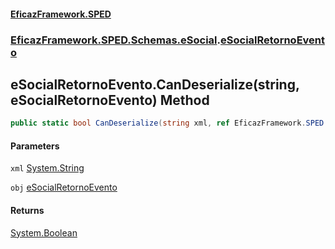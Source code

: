 #### [EficazFramework.SPED](EficazFrameworkSPED.md 'EficazFramework SPED')
### [EficazFramework.SPED.Schemas.eSocial](EficazFramework.SPED.Schemas.eSocial.md 'EficazFramework.SPED.Schemas.eSocial').[eSocialRetornoEvento](EficazFramework.SPED.Schemas.eSocial/eSocialRetornoEvento.md 'EficazFramework.SPED.Schemas.eSocial.eSocialRetornoEvento')

## eSocialRetornoEvento.CanDeserialize(string, eSocialRetornoEvento) Method

```csharp
public static bool CanDeserialize(string xml, ref EficazFramework.SPED.Schemas.eSocial.eSocialRetornoEvento obj);
```
#### Parameters

<a name='EficazFramework.SPED.Schemas.eSocial.eSocialRetornoEvento.CanDeserialize(string,EficazFramework.SPED.Schemas.eSocial.eSocialRetornoEvento).xml'></a>

`xml` [System.String](https://docs.microsoft.com/en-us/dotnet/api/System.String 'System.String')

<a name='EficazFramework.SPED.Schemas.eSocial.eSocialRetornoEvento.CanDeserialize(string,EficazFramework.SPED.Schemas.eSocial.eSocialRetornoEvento).obj'></a>

`obj` [eSocialRetornoEvento](EficazFramework.SPED.Schemas.eSocial/eSocialRetornoEvento.md 'EficazFramework.SPED.Schemas.eSocial.eSocialRetornoEvento')

#### Returns
[System.Boolean](https://docs.microsoft.com/en-us/dotnet/api/System.Boolean 'System.Boolean')